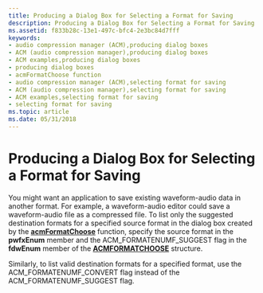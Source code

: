 ```yaml
---
title: Producing a Dialog Box for Selecting a Format for Saving
description: Producing a Dialog Box for Selecting a Format for Saving
ms.assetid: f833b28c-13e1-497c-bfc4-2e3bc84d7fff
keywords:
- audio compression manager (ACM),producing dialog boxes
- ACM (audio compression manager),producing dialog boxes
- ACM examples,producing dialog boxes
- producing dialog boxes
- acmFormatChoose function
- audio compression manager (ACM),selecting format for saving
- ACM (audio compression manager),selecting format for saving
- ACM examples,selecting format for saving
- selecting format for saving
ms.topic: article
ms.date: 05/31/2018
---
```


# Producing a Dialog Box for Selecting a Format for Saving

You might want an application to save existing waveform-audio data in another format. For example, a waveform-audio editor could save a waveform-audio file as a compressed file. To list only the suggested destination formats for a specified source format in the dialog box created by the [**acmFormatChoose**](/windows/desktop/api/Msacm/nf-msacm-acmformatchoose) function, specify the source format in the **pwfxEnum** member and the ACM\_FORMATENUMF\_SUGGEST flag in the **fdwEnum** member of the [**ACMFORMATCHOOSE**](/windows/desktop/api/Msacm/ns-msacm-tacmformatchoose) structure.

Similarly, to list valid destination formats for a specified format, use the ACM\_FORMATENUMF\_CONVERT flag instead of the ACM\_FORMATENUMF\_SUGGEST flag.

 

 




